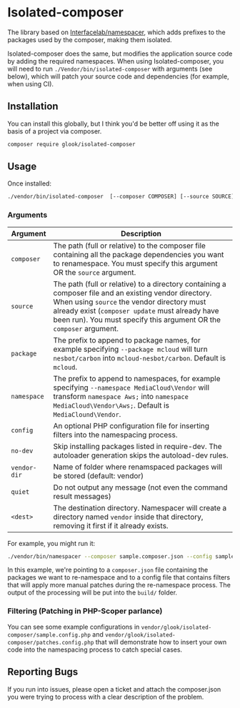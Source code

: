 # Isolated-composer
The library based on  [Interfacelab/namespacer](https://github.com/Interfacelab/namespacer), which adds prefixes to the packages used by the composer, making them isolated. 

Isolated-composer does the same, but modifies the application source code by adding the required namespaces. When using Isolated-composer, you will need to run `./Vendor/bin/isolated-composer` with arguments (see below), which will patch your source code and dependencies (for example, when using CI).

## Installation
You can install this globally, but I think you'd be better off using it as the basis of a project via composer.

```bash
composer require glook/isolated-composer
```

## Usage
Once installed:

```bash
./vendor/bin/isolated-composer  [--composer COMPOSER] [--source SOURCE] [--package PACKAGE] [--namespace NAMESPACE] [--config CONFIG] [--vendor-dir vendor] <dest>
```

### Arguments
| Argument    | Description                                                  |
| ----------- | ------------------------------------------------------------ |
| `composer`  | The path (full or relative) to the composer file containing all the package dependencies you want to renamespace.  You must specify this argument OR the `source` argument. |
| `source`    | The path (full or relative) to a directory containing a composer file and an existing vendor directory.  When using `source` the vendor directory must already exist (`composer update` must already have been run).  You must specify this argument OR the `composer` argument. |
| `package`   | The prefix to append to package names, for example specifying `--package mcloud` will turn `nesbot/carbon` into `mcloud-nesbot/carbon`. Default is `mcloud`. |
| `namespace` | The prefix to append to namespaces, for example specifying `--namespace MediaCloud\Vendor` will transform `namespace Aws;` into `namespace MediaCloud\Vendor\Aws;`. Default is `MediaClound\Vendor`. |
| `config`    | An optional PHP configuration file for inserting filters into the namespacing process. |
| `no-dev`    | Skip installing packages listed in require-dev. The autoloader generation skips the autoload-dev rules. |
| `vendor-dir`  | Name of folder where renamspaced packages will be stored (default: vendor) |
| `quiet` | Do not output any message (not even the command result messages) |
| `<dest>`    | The destination directory.  Namespacer will create a directory named `vendor` inside that directory, removing it first if it already exists. |

For example, you might run it:

```bash
./vendor/bin/namespacer --composer sample.composer.json --config sample.config.php --package mypackage --namespace MyNamespace\Vendor build/
```

In this example, we're pointing to a `composer.json` file containing the packages we want to re-namespace and to a 
config file that contains filters that will apply more manual patches during the re-namespace process.  The output 
of the processing will be put into the `build/` folder.

### Filtering (Patching in PHP-Scoper parlance)
You can see some example configurations in `vendor/glook/isolated-composer/sample.config.php` and 
`vendor/glook/isolated-composer/patches.config.php` that will demonstrate how to insert your own code into the namespacing
process to catch special cases. 

## Reporting Bugs
If you run into issues, please open a ticket and attach the composer.json you were trying to process with a clear
description of the problem.
